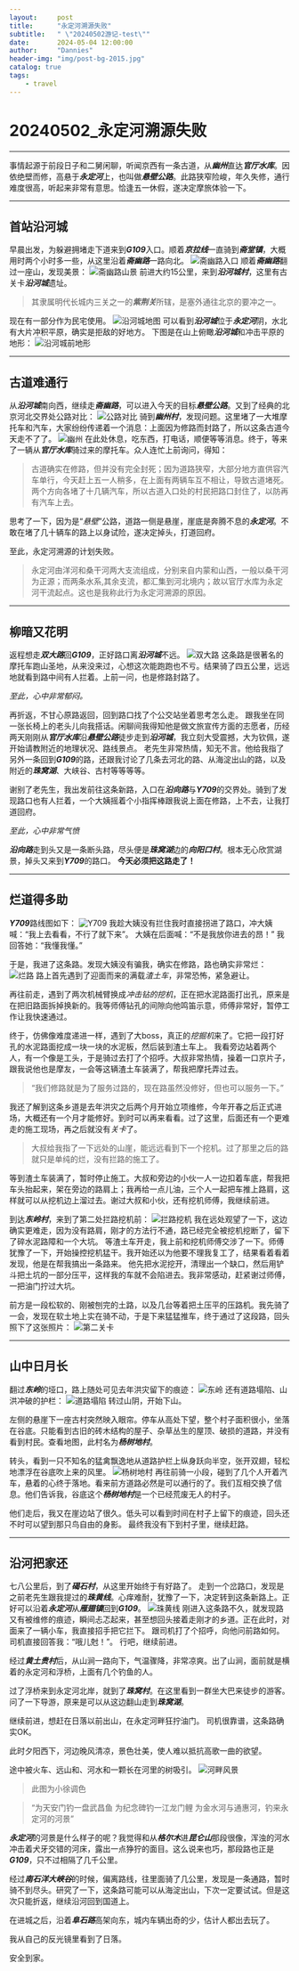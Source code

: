 ```yaml
---
layout:     post
title:      "永定河溯源失败"
subtitle:   " \"20240502游记-test\""
date:       2024-05-04 12:00:00
author:     "Dannies"
header-img: "img/post-bg-2015.jpg"
catalog: true
tags:
    - travel
---
```


# 20240502_永定河溯源失败

***
事情起源于前段日子和二舅闲聊，听闻京西有一条古道，从***幽州***直达***官厅水库***。因依绝壁而修，高悬于***永定河***上，也叫做***悬壁公路***。此路狭窄险峻，年久失修，通行难度很高，听起来非常有意思。恰逢五一休假，遂决定摩旅体验一下。

***

## 首站沿河城

早晨出发，为躲避拥堵走下道来到***G109***入口。顺着***京拉线***一直骑到***斋堂镇***，大概用时两个小时多一些，从这里沿着***斋幽路***一路向北。
![斋幽路入口](/pic/微信图片_20240502225206.jpg "斋幽路入口")
顺着***斋幽路***翻过一座山，发现美景：
![斋幽路山景](/pic/DSC_0011.jpg "斋幽路山景")
前进大约15公里，来到***沿河城村***，这里有古关卡***沿河城***遗址。
>其隶属明代长城内三关之一的***紫荆关***所辖，是塞外通往北京的要冲之一。

现在有一部分作为民宅使用。
![沿河城地图](/pic/Snipaste_2024-05-02_23-25-34.png "沿河城地图")
可以看到***沿河城***位于***永定河***阴，水北有大片冲积平原，确实是拒敌的好地方。
下图是在山上俯瞰***沿河城***和冲击平原的地形：
![沿河城前地形](/pic/DSC_0020.jpg )

***

## 古道难通行

从***沿河城***南向西，继续走***斋幽路***，可以进入今天的目标***悬壁公路***。又到了经典的北京河北交界处公路对比：
![公路对比](/pic/微信图片_20240502225210.jpg )
骑到***幽州村***，发现问题。这里堵了一大堆摩托车和汽车，大家纷纷传递着一个消息：上面因为修路而封路了，所以这条古道今天走不了了。
![幽州](/pic/微信图片_202405022252101.jpg)
在此处休息，吃东西，打电话，顺便等等消息。终于，等来了一辆从***官厅水库***骑过来的摩托车。众人连忙上前询问，得知：
>古道确实在修路，但并没有完全封死；因为道路狭窄，大部分地方直供容汽车单行，今天赶上五一人稍多，在上面有两辆车互不相让，导致古道堵死。两个方向各堵了十几辆汽车，所以古道入口处的村民把路口封住了，以防再有汽车上去。

思考了一下，因为是“*悬壁*”公路，道路一侧是悬崖，崖底是奔腾不息的***永定河***。不敢在堵了几十辆车的路上以身试险，遂决定掉头，打道回府。

至此，永定河溯源的计划失败。
>永定河由洋河和桑干河两大支流组成，分别来自内蒙和山西，一般以桑干河为正源；而两条水系,其余支流，都汇集到河北境内；故以官厅水库为永定河干流起点。这也是我称此行为永定河溯源的原因。

***
## 柳暗又花明

返程想走***双大路***回***G109***，正好路口离***沿河城***不远。
![双大路](/pic/微信图片_20240502225209.jpg)
这条路是很著名的摩托车跑山圣地，从来没来过，心想这次能跑跑也不亏。结果骑了四五公里，远远地就看到路中间有人拦着。上前一问，也是修路封路了。

*至此，心中非常郁闷。*

再折返，不甘心原路返回，回到路口找了个公交站坐着思考怎么走。
跟我坐在同一张长椅上的老头儿向我搭话。闲聊间我得知他是做文旅宣传方面的志愿者，历经两天刚刚从***官厅水库***沿***悬壁公路***徒步走到***沿河城***，我立刻大受震撼，大为钦佩，遂开始请教附近的地理状况、路线景点。
老先生非常热情，知无不言。他给我指了另外一条回到***G109***的路，还跟我讨论了几条去河北的路、从海淀出山的路，以及附近的***珠窝湖***、大峡谷、古村等等等等。

谢别了老先生，我出发前往这条新路，入口在***沿向路***与***Y709***的交界处。骑到了发现路口也有人拦着，一个大姨摇着个小指挥棒跟我说上面在修路，上不去，让我打道回府。

*至此，心中非常气愤*

***沿向路***走到头又是一条断头路，尽头便是***珠窝湖***边的***向阳口村***。根本无心欣赏湖景，掉头又来到***Y709***的路口。
**今天必须把这路走了！**

***

## 烂道得多助

***Y709***路线图如下：
![Y709](/pic/Snipaste_2024-05-03_00-29-57.png)
我趁大姨没有拦住我时直接拐进了路口，冲大姨喊：“我上去看看，不行了就下来”。
大姨在后面喊：“不是我放你进去的昂！”
我回答她：“我懂我懂。”

于是，我进了这条路。发现大姨没有骗我，确实在修路，路也确实非常烂：
![烂路](/pic/微信图片_20240502225211.jpg)
路上首先遇到了迎面而来的满载*渣土车*，非常恐怖，紧急避让。

再往前走，遇到了两次机械臂换成*冲击钻的挖机*，正在把水泥路面打出孔，原来是在把旧路面拆掉换新的。我等师傅钻孔的间隙向他鸣笛示意，师傅非常好，暂停工作让我快速通过。

终于，仿佛像难度递进一样，遇到了大boss，真正的*挖掘机*来了。它把一段打好孔的水泥路面挖成一块一块的水泥板，然后装到渣土车上。
我看旁边站着两个人，有一个像是工头，于是骑过去打了个招呼。大叔非常热情，操着一口京片子，跟我说他也是摩友，一会等这辆渣土车装满了，帮我把摩托弄过去。
>“我们修路就是为了服务过路的，现在路虽然没修好，但也可以服务一下。”

我还了解到这条乡道是去年洪灾之后两个月开始立项维修，今年开春之后正式进场，大概还有一个月才能修好。到时可以再来看看。过了这里，后面还有一个更难走的施工现场，再之后就没有*关卡*了。
>大叔给我指了一下远处的山崖，能远远看到下一个挖机。过了那里之后的路就只是单纯的烂，没有拦路的施工了。

等到渣土车装满了，暂时停止施工。大叔和旁边的小伙一人一边扣着车底，帮我把车头抬起来，架在旁边的路肩上；我再给一点儿油，三个人一起把车推上路肩，这样就可以从挖机边上溜过去。谢过大叔和小伙，还有挖机师傅，我继续前进。

到达***东岭村***，来到了第二处拦路挖机前：
![拦路挖机](/pic/微信图片_20240502225212.jpg)
我在远处观望了一下，这边确实更难走，因为没有路肩，刚才的方法行不通，路已经完全被挖机挖断了，留下了碎水泥路障和一个大坑。
等渣土车开走，我上前和挖机师傅交涉了一下。师傅犹豫了一下，开始操控挖机猛干。我开始还以为他要不理我复工了，结果看着看着发现，他是在帮我搞出一条路来。
他先把水泥挖开，清理出一个缺口，然后用铲斗把土坑的一部分压平，这样我的车就不会陷进去。我非常感动，赶紧谢过师傅，一把油门拧过大坑。

前方是一段松软的、刚被刨完的土路，以及几台等着把土压平的压路机。我先骑了一会，发现在软土地上实在骑不动，于是下来猛猛推车，终于通过了这段路，回头照下了这张照片：
![第二关卡](/pic/微信图片_20240502225213.jpg)

***

## 山中日月长

翻过***东岭***的垭口，路上随处可见去年洪灾留下的痕迹：
![东岭](/pic/DSC_0034.jpg)
还有道路塌陷、山洪冲破的护栏：
![道路塌陷](/pic/微信图片_20240502225214.jpg)
转过山阴，开始下山。

左侧的悬崖下一座古村突然映入眼帘。停车从高处下望，整个村子面积很小，坐落在谷底。只能看到古旧的砖木结构的屋子、杂草丛生的屋顶、破损的道路，并没有看到村民。查看地图，此村名为***杨树地村***。

转头，看到一只不知名的猛禽飘逸地从道路护栏上纵身跃向半空，张开双翅，轻松地漂浮在谷底吹上来的风里。
![杨树地村](/pic/DSC_0041.jpg)
再往前骑一小段，碰到了几个人开着汽车，悬着的心终于落地。看来前方道路必然是可以通行的了。我们互相交换了信息。他们告诉我，谷底这个***杨树地村***是一个已经荒废无人的村子。

他们走后，我又在崖边站了很久。低头可以看到时间在村子上留下的痕迹，回头还不时可以望到那只鸟自由的身影。
最终我没有下到村子里，继续赶路。

***

## 沿河把家还

七八公里后，到了***碣石村***，从这里开始终于有好路了。
走到一个岔路口，发现是之前老先生跟我提过的***珠黄线***。心痒难耐，犹豫了一下，决定转到这条新路上。正好可以沿着***永定河***从***雁翅镇***回到***G109***。
![珠黄线](/pic/Snipaste_2024-05-03_13-11-46.png)
刚进入这条路不久，就发现路又有被维修的痕迹，瞬间忐忑起来，甚至想回头接着走刚才的乡道。正在此时，对面来了一辆小车，我直接招手把它拦下。
跟司机打了个招呼，向他问前路如何。司机直接回答我：“哦儿尅！”。
行吧，继续前进。

经过***黄土贵村***后，从山涧一路向下，气温骤降，非常凉爽。出了山涧，面前就是横着的永定河和浮桥，上面有几个钓鱼的人。

过了浮桥来到永定河北岸，就到了***珠窝村***。在这里看到一群坐大巴来徒步的游客。问了一下导游，原来是可以从这边翻山走到***珠窝湖***。

继续前进，想赶在日落以前出山，在永定河畔狂拧油门。
司机很靠谱，这条路确实OK。

此时夕阳西下，河边晚风清凉，景色壮美，使人难以抵抗高歌一曲的欲望。

途中被火车、远山和、河水和一颗长在河里的树吸引。
![河畔风景](/pic/微信图片_20240503124812.jpg)
>此图为小徐调色

>“为天安门钓⼀盘武昌鱼
为纪念碑钓⼀江龙门鲤
为金水河与通惠河，钓来永定河的河景”

***永定河***的河景是什么样子的呢？我觉得和从***格尔木***进***昆仑山***那段很像，浑浊的河水冲击着犬牙交错的河床，露出一点狰狞的面目。这么说来也巧，那段路也正是***G109***，只不过相隔了几千公里。

经过***南石洋大峡谷***的时候，偏离路线，往里面骑了几公里，发现是一条通路，暂时骑不到尽头。研究了一下，这条路可能可以从海淀出山，下次一定要试试。但是这次只能折返，继续沿河回到国道上。

在进城之后，沿着***阜石路***高架向东，城内车辆出奇的少，估计人都出去玩了。

我从自己的反光镜里看到了日落。

安全到家。









